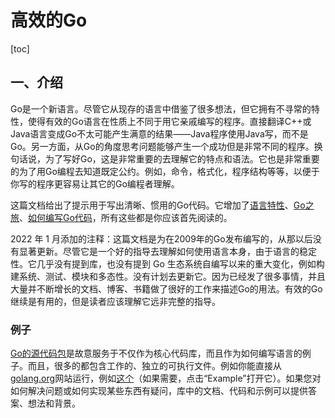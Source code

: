 # 高效的Go

[toc]

## 一、介绍

Go是一个新语言。尽管它从现存的语言中借鉴了很多想法，但它拥有不寻常的特性，使得有效的Go语言在性质上不同于用它亲戚编写的程序。直接翻译C++或Java语言变成Go不太可能产生满意的结果——Java程序使用Java写，而不是Go。另一方面，从Go的角度思考问题能够产生一个成功但是非常不同的程序。换句话说，为了写好Go，这是非常重要的去理解它的特点和语法。它也是非常重要的为了用Go编程去知道既定公约。例如，命令，格式化，程序结构等等，以便于你写的程序更容易让其它的Go编程者理解。

这篇文档给出了提示用于写出清晰、惯用的Go代码。它增加了[语言特性](https://go.dev/ref/spec)、[Go之旅](https://go.dev/tour/welcome/1)、[如何编写Go代码](https://github.com/hefrankeleyn/gowp/blob/main/document/2022-09-17-%E5%A6%82%E4%BD%95%E5%86%99Go%E4%BB%A3%E7%A0%81.md)，所有这些都是你应该首先阅读的。

2022 年 1 月添加的注释：这篇文档是为在2009年的Go发布编写的，从那以后没有显著更新。尽管它是一个好的指导去理解如何使用语言本身，由于语言的稳定性。它几乎没有提到库，也没有提到 Go 生态系统自编写以来的重大变化，例如构建系统、测试、模块和多态性。没有计划去更新它。因为已经发了很多事情，并且大量并不断增长的文档、博客、书籍做了很好的工作来描述Go的用法。有效的Go继续是有用的，但是读者应该理解它远非完整的指导。

### 例子

[Go的源代码包](https://go.dev/src/)是故意服务于不仅作为核心代码库，而且作为如何编写语言的例子。而且，很多的都包含工作的、独立的可执行文件。例如你能直接从[golang.org](https://go.dev/)网站运行，例如[这个](https://pkg.go.dev/strings#example_Map)（如果需要，点击“Example”打开它）。如果您对如何解决问题或如何实现某些东西有疑问，库中的文档、代码和示例可以提供答案、想法和背景。